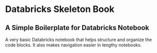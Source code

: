 # Databricks Skeleton Book
A Simple Boilerplate for Databricks Notebook 
---
A very basic Databricks notebook that helps structure and organize the code blocks. It also makes navigation easier in lengthy notebooks.
